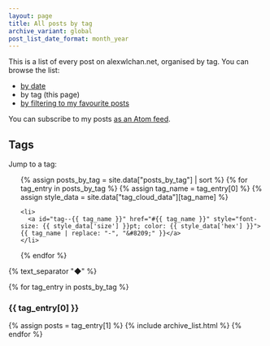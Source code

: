 ```yaml
---
layout: page
title: All posts by tag
archive_variant: global
post_list_date_format: month_year
---
```


This is a list of every post on alexwlchan.net, organised by tag.
You can browse the list:

-   [by date](/all-posts/)
-   by tag (this page)
-   [by filtering to my favourite posts](/best-of/)

You can subscribe to my posts [as an Atom feed](/atom.xml).



## Tags

Jump to a tag:

<ul id="tag_cloud">
  {% assign posts_by_tag = site.data["posts_by_tag"] | sort %}
  {% for tag_entry in posts_by_tag %}
    {% assign tag_name = tag_entry[0] %}
    {% assign style_data = site.data["tag_cloud_data"][tag_name] %}

    <li>
      <a id="tag--{{ tag_name }}" href="#{{ tag_name }}" style="font-size: {{ style_data['size'] }}pt; color: {{ style_data['hex'] }}">{{ tag_name | replace: "-", "&#8209;" }}</a>
    </li>
  {% endfor %}
</ul>

{% text_separator "◆" %}

{% for tag_entry in posts_by_tag %}
  <h3 id="{{ tag_entry[0] }}">{{ tag_entry[0] }}</h3>

  {% assign posts = tag_entry[1] %}
  {% include archive_list.html %}
{% endfor %}
